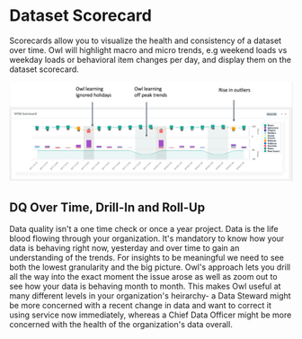 # Dataset Scorecard

Scorecards allow you to visualize the health and consistency of a dataset over time. Owl will highlight macro and micro trends, e.g weekend loads vs weekday loads or behavioral item changes per day, and display them on the dataset scorecard.

![](../.gitbook/assets/owl-trend.png)

## DQ Over Time, Drill-In and Roll-Up

Data quality isn't a one time check or once a year project. Data is the life blood flowing through your organization. It's mandatory to know how your data is behaving right now, yesterday and over time to gain an understanding of the trends. For insights to be meaningful we need to see both the lowest granularity and the big picture. Owl's approach lets you drill all the way into the exact moment the issue arose as well as zoom out to see how your data is behaving month to month. This makes Owl useful at many different levels in your organization's heirarchy- a Data Steward might be more concerned with a recent change in data and want to correct it using service now immediately, whereas a Chief Data Officer might be more concerned with the health of the organization's data overall.
